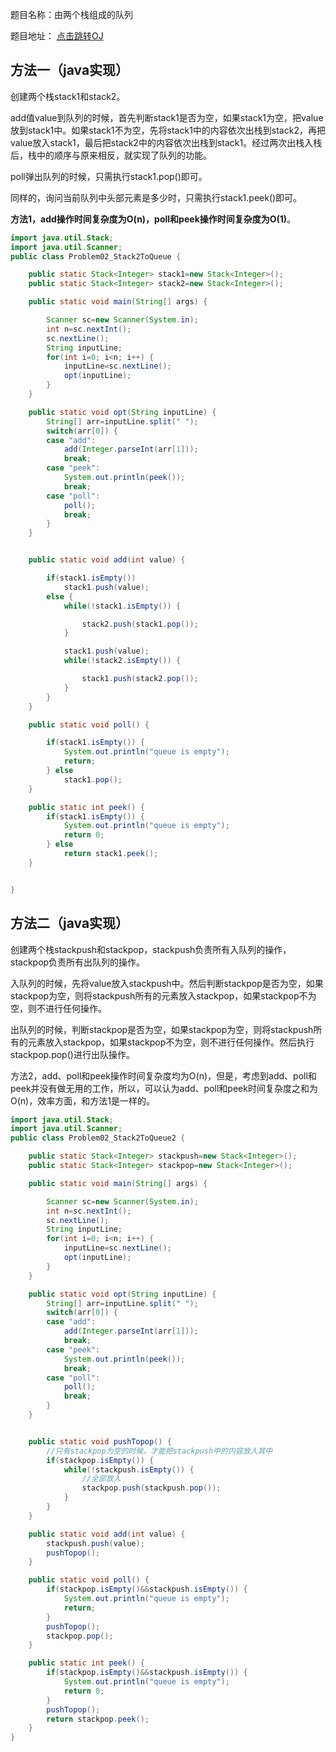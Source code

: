 题目名称：由两个栈组成的队列

题目地址： [点击跳转OJ](https://www.nowcoder.com/practice/6bc058b32ee54a5fa18c62f29bae9863?tpId=101&tqId=33074&rp=1&ru=%2Fta%2Fprogrammer-code-interview-guide&qru=%2Fta%2Fprogrammer-code-interview-guide%2Fquestion-ranking&tab=answerKey)





## 方法一（java实现）

创建两个栈stack1和stack2。

add值value到队列的时候，首先判断stack1是否为空，如果stack1为空，把value放到stack1中。如果stack1不为空，先将stack1中的内容依次出栈到stack2，再把value放入stack1，最后把stack2中的内容依次出栈到stack1。经过两次出栈入栈后，栈中的顺序与原来相反，就实现了队列的功能。

poll弹出队列的时候，只需执行stack1.pop()即可。

同样的，询问当前队列中头部元素是多少时，只需执行stack1.peek()即可。

**方法1，add操作时间复杂度为O(n)，poll和peek操作时间复杂度为O(1)**。

```java
import java.util.Stack;
import java.util.Scanner;
public class Problem02_Stack2ToQueue {

    public static Stack<Integer> stack1=new Stack<Integer>();
    public static Stack<Integer> stack2=new Stack<Integer>();

    public static void main(String[] args) {

        Scanner sc=new Scanner(System.in);
        int n=sc.nextInt();
        sc.nextLine();
        String inputLine;
        for(int i=0; i<n; i++) {
            inputLine=sc.nextLine();
            opt(inputLine);
        }
    }

    public static void opt(String inputLine) {
        String[] arr=inputLine.split(" ");
        switch(arr[0]) {
        case "add":
            add(Integer.parseInt(arr[1]));
            break;
        case "peek":
            System.out.println(peek());
            break;
        case "poll":
            poll();
            break;
        }
    }


    public static void add(int value) {

        if(stack1.isEmpty())
            stack1.push(value);
        else {
            while(!stack1.isEmpty()) {

                stack2.push(stack1.pop());
            }

            stack1.push(value);
            while(!stack2.isEmpty()) {

                stack1.push(stack2.pop());
            }
        }
    }

    public static void poll() {

        if(stack1.isEmpty()) {
            System.out.println("queue is empty");
            return;
        } else
            stack1.pop();
    }

    public static int peek() {
        if(stack1.isEmpty()) {
            System.out.println("queue is empty");
            return 0;
        } else
            return stack1.peek();
    }


}
```



## 方法二（java实现）

创建两个栈stackpush和stackpop，stackpush负责所有入队列的操作，stackpop负责所有出队列的操作。

入队列的时候，先将value放入stackpush中。然后判断stackpop是否为空，如果stackpop为空，则将stackpush所有的元素放入stackpop，如果stackpop不为空，则不进行任何操作。

出队列的时候，判断stackpop是否为空，如果stackpop为空，则将stackpush所有的元素放入stackpop，如果stackpop不为空，则不进行任何操作。然后执行stackpop.pop()进行出队操作。

方法2，add、poll和peek操作时间复杂度均为O(n)​，但是，考虑到add、poll和peek并没有做无用的工作，所以，可以认为add、poll和peek时间复杂度之和为​O(n)​，效率方面，和方法1是一样的。

```java
import java.util.Stack;
import java.util.Scanner;
public class Problem02_Stack2ToQueue2 {

    public static Stack<Integer> stackpush=new Stack<Integer>();
    public static Stack<Integer> stackpop=new Stack<Integer>();

    public static void main(String[] args) {

        Scanner sc=new Scanner(System.in);
        int n=sc.nextInt();
        sc.nextLine();
        String inputLine;
        for(int i=0; i<n; i++) {
            inputLine=sc.nextLine();
            opt(inputLine);
        }
    }

    public static void opt(String inputLine) {
        String[] arr=inputLine.split(" ");
        switch(arr[0]) {
        case "add":
            add(Integer.parseInt(arr[1]));
            break;
        case "peek":
            System.out.println(peek());
            break;
        case "poll":
            poll();
            break;
        }
    }


    public static void pushTopop() {
        //只有stackpop为空的时候，才能把stackpush中的内容放入其中
        if(stackpop.isEmpty()) {
            while(!stackpush.isEmpty()) {
                //全部放入
                stackpop.push(stackpush.pop());
            }
        }
    }

    public static void add(int value) {
        stackpush.push(value);
        pushTopop();
    }

    public static void poll() {
        if(stackpop.isEmpty()&&stackpush.isEmpty()) {
            System.out.println("queue is empty");
            return;
        }
        pushTopop();
        stackpop.pop();
    }

    public static int peek() {
        if(stackpop.isEmpty()&&stackpush.isEmpty()) {
            System.out.println("queue is empty");
            return 0;
        }
        pushTopop();
        return stackpop.peek();
    }
}
```